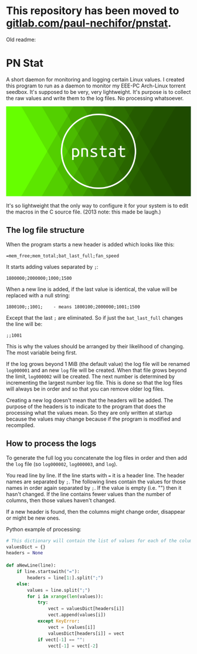 # This repository has been moved to [gitlab.com/paul-nechifor/pnstat](http://gitlab.com/paul-nechifor/pnstat).

Old readme:

# PN Stat

A short daemon for monitoring and logging certain Linux values. I created this
program to run as a daemon to monitor my EEE-PC Arch-Linux torrent seedbox. It's
supposed to be very, very lightweight. It's purpose is to collect the raw values
and write them to the log files. No processing whatsoever.

![PN Stat cover image.](screenshot.png)

It's so lightweight that the only way to configure it for your system is to edit
the macros in the C source file. (2013 note: this made be laugh.)

## The log file structure

When the program starts a new header is added which looks like this:

    =mem_free;mem_total;bat_last_full;fan_speed

It starts adding values separated by `;`:

    1800000;2000000;1000;1500

When a new line is added, if the last value is identical, the value will be
replaced with a null string:

    1800100;;1001;    - means 1800100;2000000;1001;1500

Except that the last `;` are eliminated. So if just the `bat_last_full` changes
the line will be:

    ;;1001

This is why the values should be arranged by their likelihood of changing. The
most variable being first.

If the log grows beyond 1 MiB (the default value) the log file will be renamed
`log000001` and an new `log` file will be created. When that file grows beyond
the limit, `log000002` will be created. The next number is determined by
incrementing the largest number log file. This is done so that the log files
will always be in order and so that you can remove older log files.

Creating a new log doesn't mean that the headers will be added. The purpose of
the headers is to indicate to the program that does the processing what the
values mean. So they are only written at startup because the values may change
because if the program is modified and recompiled.

## How to process the logs

To generate the full log you concatenate the log files in order and then add the
`log` file (so `log000002`, `log000003`, and `log`).

You read line by line. If the line starts with `=` it is a header line. The
header names are separated by `;`. The following lines contain the values for
those names in order again separated by `;`. If the value is empty (i.e. "")
then it hasn't changed. If the line contains fewer values than the number of
columns, then those values haven't changed.

If a new header is found, then the columns might change order, disappear or
might be new ones.

Python example of processing:

```python
# This dictionary will contain the list of values for each of the column names.
valuesDict = {}
headers = None

def aNewLine(line):
    if line.startswith("="):
        headers = line[1:].split(";")
    else:
        values = line.split(";")
        for i in xrange(len(values)):
            try:
                vect = valuesDict[headers[i]]
                vect.append(values[i])
            except KeyError:
                vect = [values[i]]
                valuesDict[headers[i]] = vect
            if vect[-1] == "":
                vect[-1] = vect[-2]
```
